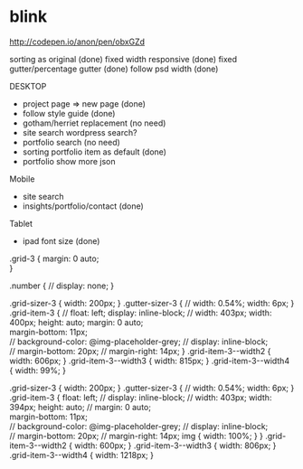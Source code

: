 # blink
http://codepen.io/anon/pen/obxGZd

sorting as original (done)
fixed width responsive (done)
fixed gutter/percentage gutter (done)
follow psd width (done)

DESKTOP
- project page => new page (done)
- follow style guide (done)
- gotham/herriet replacement (no need)
- site search wordpress search?
- portfolio search (no need)
- sorting portfolio item as default (done)
- portfolio show more json

Mobile
- site search
- insights/portfolio/contact (done)

Tablet
- ipad font size (done)

.grid-3 {
	margin: 0 auto;			
}

.number {
	// display: none;
}

.grid-sizer-3 {
	width: 200px;
}
.gutter-sizer-3 {
	// width: 0.54%;
	width: 6px;
}
.grid-item-3 { 
	// float: left;
	display: inline-block;
	// width: 403px;
	width: 400px;
	height: auto;
	margin: 0 auto;				
	margin-bottom: 11px;				
	// background-color: @img-placeholder-grey;
	// display: inline-block;				
	// margin-bottom: 20px;
	// margin-right: 14px;
}
.grid-item-3--width2 { 
	width: 606px; 
}
.grid-item-3--width3 { 
	width: 815px; 
}
.grid-item-3--width4 { 
	width: 99%;
}


.grid-sizer-3 {
	width: 200px;
}
.gutter-sizer-3 {
	// width: 0.54%;
	width: 6px;
}
.grid-item-3 { 
	float: left;
	// display: inline-block;
	// width: 403px;
	width: 394px;
	height: auto;
	// margin: 0 auto;				
	margin-bottom: 11px;				
	// background-color: @img-placeholder-grey;
	// display: inline-block;				
	// margin-bottom: 20px;
	// margin-right: 14px;
	img {
		width: 100%;
	}
}
.grid-item-3--width2 { 
	width: 600px; 
}
.grid-item-3--width3 { 
	width: 806px; 
}
.grid-item-3--width4 { 
	width: 1218px;
}